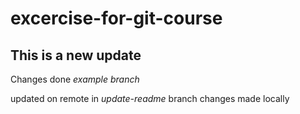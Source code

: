 # excercise-for-git-course
## This is a new update
Changes done *example branch*

updated on remote in *update-readme* branch
changes made locally